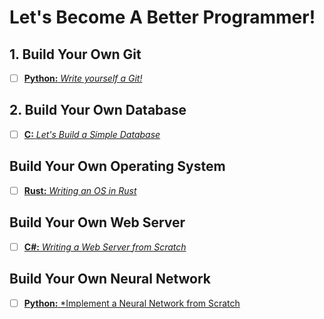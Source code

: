 # Let's Become A Better Programmer!

## 1. Build Your Own Git
- [ ] [**Python:** *Write yourself a Git!*](https://wyag.thb.lt/)

## 2. Build Your Own Database
- [ ] [**C:** *Let's Build a Simple Database*](https://cstack.github.io/db_tutorial/)

## Build Your Own Operating System
- [ ] [**Rust:** *Writing an OS in Rust*](https://os.phil-opp.com/)

## Build Your Own Web Server
- [ ] [**C#:** *Writing a Web Server from Scratch*](https://www.codeproject.com/Articles/859108/Writing-a-Web-Server-from-Scratch)

## Build Your Own Neural Network
- [ ] [**Python:** *Implement a Neural Network from Scratch](https://victorzhou.com/blog/intro-to-neural-networks/)

